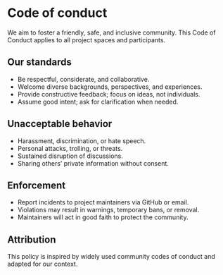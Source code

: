 # Code of conduct

We aim to foster a friendly, safe, and inclusive community. This Code of Conduct applies to all project spaces and participants.

## Our standards
- Be respectful, considerate, and collaborative.
- Welcome diverse backgrounds, perspectives, and experiences.
- Provide constructive feedback; focus on ideas, not individuals.
- Assume good intent; ask for clarification when needed.

## Unacceptable behavior
- Harassment, discrimination, or hate speech.
- Personal attacks, trolling, or threats.
- Sustained disruption of discussions.
- Sharing others’ private information without consent.

## Enforcement
- Report incidents to project maintainers via GitHub or email.
- Violations may result in warnings, temporary bans, or removal.
- Maintainers will act in good faith to protect the community.

## Attribution
This policy is inspired by widely used community codes of conduct and adapted for our context.
